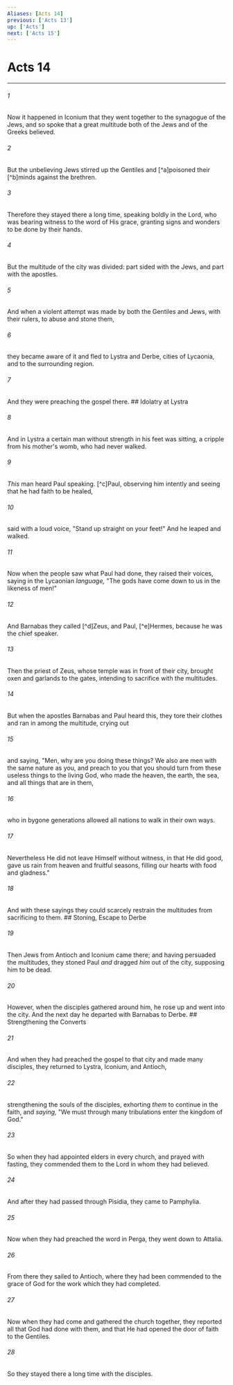 ```yaml
---
Aliases: [Acts 14]
previous: ['Acts 13']
up: ['Acts']
next: ['Acts 15']
---
```

# Acts 14

***


###### 1 
Now it happened in Iconium that they went together to the synagogue of the Jews, and so spoke that a great multitude both of the Jews and of the Greeks believed. 

###### 2 
But the unbelieving Jews stirred up the Gentiles and [^a]poisoned their [^b]minds against the brethren. 

###### 3 
Therefore they stayed there a long time, speaking boldly in the Lord, who was bearing witness to the word of His grace, granting signs and wonders to be done by their hands. 

###### 4 
But the multitude of the city was divided: part sided with the Jews, and part with the apostles. 

###### 5 
And when a violent attempt was made by both the Gentiles and Jews, with their rulers, to abuse and stone them, 

###### 6 
they became aware of it and fled to Lystra and Derbe, cities of Lycaonia, and to the surrounding region. 

###### 7 
And they were preaching the gospel there. ## Idolatry at Lystra 

###### 8 
And in Lystra a certain man without strength in his feet was sitting, a cripple from his mother's womb, who had never walked. 

###### 9 
_This_ man heard Paul speaking. [^c]Paul, observing him intently and seeing that he had faith to be healed, 

###### 10 
said with a loud voice, "Stand up straight on your feet!" And he leaped and walked. 

###### 11 
Now when the people saw what Paul had done, they raised their voices, saying in the Lycaonian _language,_ "The gods have come down to us in the likeness of men!" 

###### 12 
And Barnabas they called [^d]Zeus, and Paul, [^e]Hermes, because he was the chief speaker. 

###### 13 
Then the priest of Zeus, whose temple was in front of their city, brought oxen and garlands to the gates, intending to sacrifice with the multitudes. 

###### 14 
But when the apostles Barnabas and Paul heard this, they tore their clothes and ran in among the multitude, crying out 

###### 15 
and saying, "Men, why are you doing these things? We also are men with the same nature as you, and preach to you that you should turn from these useless things to the living God, who made the heaven, the earth, the sea, and all things that are in them, 

###### 16 
who in bygone generations allowed all nations to walk in their own ways. 

###### 17 
Nevertheless He did not leave Himself without witness, in that He did good, gave us rain from heaven and fruitful seasons, filling our hearts with food and gladness." 

###### 18 
And with these sayings they could scarcely restrain the multitudes from sacrificing to them. ## Stoning, Escape to Derbe 

###### 19 
Then Jews from Antioch and Iconium came there; and having persuaded the multitudes, they stoned Paul _and_ dragged _him_ out of the city, supposing him to be dead. 

###### 20 
However, when the disciples gathered around him, he rose up and went into the city. And the next day he departed with Barnabas to Derbe. ## Strengthening the Converts 

###### 21 
And when they had preached the gospel to that city and made many disciples, they returned to Lystra, Iconium, and Antioch, 

###### 22 
strengthening the souls of the disciples, exhorting _them_ to continue in the faith, and _saying,_ "We must through many tribulations enter the kingdom of God." 

###### 23 
So when they had appointed elders in every church, and prayed with fasting, they commended them to the Lord in whom they had believed. 

###### 24 
And after they had passed through Pisidia, they came to Pamphylia. 

###### 25 
Now when they had preached the word in Perga, they went down to Attalia. 

###### 26 
From there they sailed to Antioch, where they had been commended to the grace of God for the work which they had completed. 

###### 27 
Now when they had come and gathered the church together, they reported all that God had done with them, and that He had opened the door of faith to the Gentiles. 

###### 28 
So they stayed there a long time with the disciples.
